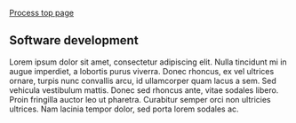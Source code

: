 [Process top page](../process.md)

## Software development
Lorem ipsum dolor sit amet, consectetur adipiscing elit. Nulla tincidunt mi in augue imperdiet, a lobortis purus viverra. Donec rhoncus, ex vel ultrices ornare, turpis nunc convallis arcu, id ullamcorper quam lacus a sem. Sed vehicula vestibulum mattis. Donec sed rhoncus ante, vitae sodales libero. Proin fringilla auctor leo ut pharetra. Curabitur semper orci non ultricies ultrices. Nam lacinia tempor dolor, sed porta lorem sodales ac.